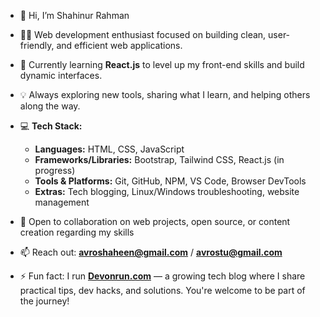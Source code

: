 - 👋 Hi, I’m Shahinur Rahman

- 👨‍💻 Web development enthusiast focused on building clean, user-friendly, and efficient web applications.  

- 🌱 Currently learning **React.js** to level up my front-end skills and build dynamic interfaces.  

- 💡 Always exploring new tools, sharing what I learn, and helping others along the way.  

- 💻 **Tech Stack:**  

  - **Languages:** HTML, CSS, JavaScript  
  - **Frameworks/Libraries:** Bootstrap, Tailwind CSS, React.js (in progress)  
  - **Tools & Platforms:** Git, GitHub, NPM, VS Code, Browser DevTools  
  - **Extras:** Tech blogging, Linux/Windows troubleshooting, website management 

- 🤝 Open to collaboration on web projects, open source, or content creation regarding my skills

- 📫 Reach out: **avroshaheen@gmail.com** / **avrostu@gmail.com**  

- ⚡ Fun fact: I run [**Devonrun.com**](https://devonrun.com) — a growing tech blog where I share practical tips, dev hacks, and solutions. You're welcome to be part of the journey!
